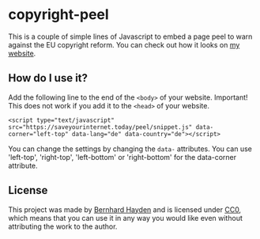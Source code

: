 # copyright-peel

This is a couple of simple lines of Javascript to embed a page peel to warn against the EU copyright reform. You can check out how it looks on [my website](https://nini.su).

## How do I use it?

Add the following line to the end of the ```<body>``` of your website. Important! This does not work if you add it to the ```<head>``` of your website.

```
<script type="text/javascript" src="https://saveyourinternet.today/peel/snippet.js" data-corner="left-top" data-lang="de" data-country="de"></script>
```

You can change the settings by changing the ```data-``` attributes. You can use 'left-top', 'right-top', 'left-bottom' or 'right-bottom' for the data-corner attribute.

## License

This project was made by [Bernhard Hayden](https://nini.su) and is licensed under [CC0](https://creativecommons.org/share-your-work/public-domain/cc0/), which means that you can use it in any way you would like even without attributing the work to the author.
